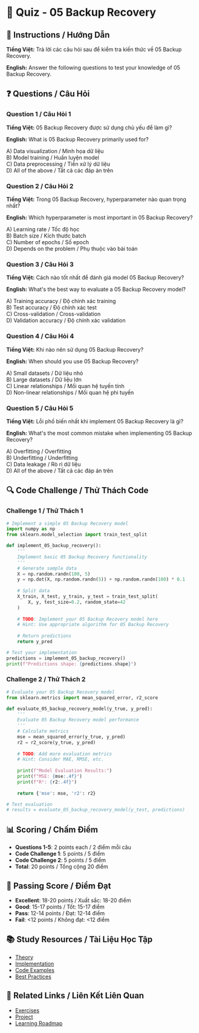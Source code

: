 # 🧠 Quiz - 05 Backup Recovery

## 📝 Instructions / Hướng Dẫn

**Tiếng Việt:** Trả lời các câu hỏi sau để kiểm tra kiến thức về 05 Backup Recovery.

**English:** Answer the following questions to test your knowledge of 05 Backup Recovery.

## ❓ Questions / Câu Hỏi

### Question 1 / Câu Hỏi 1
**Tiếng Việt:** 05 Backup Recovery được sử dụng chủ yếu để làm gì?

**English:** What is 05 Backup Recovery primarily used for?

A) Data visualization / Minh họa dữ liệu  
B) Model training / Huấn luyện model  
C) Data preprocessing / Tiền xử lý dữ liệu  
D) All of the above / Tất cả các đáp án trên

### Question 2 / Câu Hỏi 2
**Tiếng Việt:** Trong 05 Backup Recovery, hyperparameter nào quan trọng nhất?

**English:** Which hyperparameter is most important in 05 Backup Recovery?

A) Learning rate / Tốc độ học  
B) Batch size / Kích thước batch  
C) Number of epochs / Số epoch  
D) Depends on the problem / Phụ thuộc vào bài toán

### Question 3 / Câu Hỏi 3
**Tiếng Việt:** Cách nào tốt nhất để đánh giá model 05 Backup Recovery?

**English:** What's the best way to evaluate a 05 Backup Recovery model?

A) Training accuracy / Độ chính xác training  
B) Test accuracy / Độ chính xác test  
C) Cross-validation / Cross-validation  
D) Validation accuracy / Độ chính xác validation

### Question 4 / Câu Hỏi 4
**Tiếng Việt:** Khi nào nên sử dụng 05 Backup Recovery?

**English:** When should you use 05 Backup Recovery?

A) Small datasets / Dữ liệu nhỏ  
B) Large datasets / Dữ liệu lớn  
C) Linear relationships / Mối quan hệ tuyến tính  
D) Non-linear relationships / Mối quan hệ phi tuyến

### Question 5 / Câu Hỏi 5
**Tiếng Việt:** Lỗi phổ biến nhất khi implement 05 Backup Recovery là gì?

**English:** What's the most common mistake when implementing 05 Backup Recovery?

A) Overfitting / Overfitting  
B) Underfitting / Underfitting  
C) Data leakage / Rò rỉ dữ liệu  
D) All of the above / Tất cả các đáp án trên

## 🔍 Code Challenge / Thử Thách Code

### Challenge 1 / Thử Thách 1
```python
# Implement a simple 05 Backup Recovery model
import numpy as np
from sklearn.model_selection import train_test_split

def implement_05_backup_recovery():
    '''
    Implement basic 05 Backup Recovery functionality
    '''
    # Generate sample data
    X = np.random.randn(100, 5)
    y = np.dot(X, np.random.randn(5)) + np.random.randn(100) * 0.1
    
    # Split data
    X_train, X_test, y_train, y_test = train_test_split(
        X, y, test_size=0.2, random_state=42
    )
    
    # TODO: Implement your 05 Backup Recovery model here
    # Hint: Use appropriate algorithm for 05 Backup Recovery
    
    # Return predictions
    return y_pred

# Test your implementation
predictions = implement_05_backup_recovery()
print(f"Predictions shape: {predictions.shape}")
```

### Challenge 2 / Thử Thách 2
```python
# Evaluate your 05 Backup Recovery model
from sklearn.metrics import mean_squared_error, r2_score

def evaluate_05_backup_recovery_model(y_true, y_pred):
    '''
    Evaluate 05 Backup Recovery model performance
    '''
    # Calculate metrics
    mse = mean_squared_error(y_true, y_pred)
    r2 = r2_score(y_true, y_pred)
    
    # TODO: Add more evaluation metrics
    # Hint: Consider MAE, RMSE, etc.
    
    print(f"Model Evaluation Results:")
    print(f"MSE: {mse:.4f}")
    print(f"R²: {r2:.4f}")
    
    return {'mse': mse, 'r2': r2}

# Test evaluation
# results = evaluate_05_backup_recovery_model(y_test, predictions)
```

## 📊 Scoring / Chấm Điểm

- **Questions 1-5**: 2 points each / 2 điểm mỗi câu
- **Code Challenge 1**: 5 points / 5 điểm
- **Code Challenge 2**: 5 points / 5 điểm
- **Total**: 20 points / Tổng cộng 20 điểm

## 🎯 Passing Score / Điểm Đạt

- **Excellent**: 18-20 points / Xuất sắc: 18-20 điểm
- **Good**: 15-17 points / Tốt: 15-17 điểm  
- **Pass**: 12-14 points / Đạt: 12-14 điểm
- **Fail**: <12 points / Không đạt: <12 điểm

## 📚 Study Resources / Tài Liệu Học Tập

- [Theory](./THEORY_05_backup_recovery.md)
- [Implementation](./IMPLEMENTATION_05_backup_recovery.md)
- [Code Examples](./CODE_EXAMPLES_05_backup_recovery.md)
- [Best Practices](./BEST_PRACTICES_05_backup_recovery.md)

## 🔗 Related Links / Liên Kết Liên Quan

- [Exercises](./EXERCISES_05_backup_recovery.md)
- [Project](./PROJECT_05_backup_recovery.md)
- [Learning Roadmap](./LEARNING_ROADMAP_05_backup_recovery.md)
